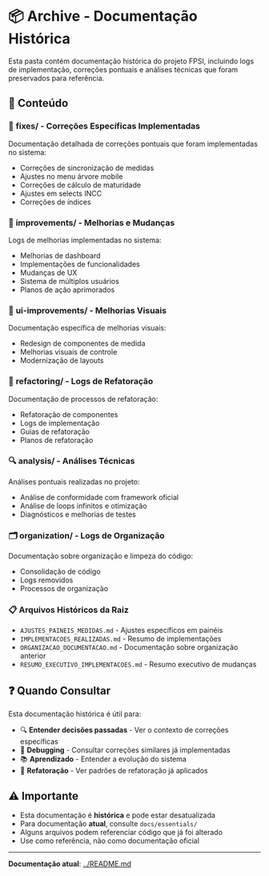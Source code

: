 # 📦 Archive - Documentação Histórica

Esta pasta contém documentação histórica do projeto FPSI, incluindo logs de implementação, correções pontuais e análises técnicas que foram preservados para referência.

## 📂 Conteúdo

### 🔧 **fixes/** - Correções Específicas Implementadas
Documentação detalhada de correções pontuais que foram implementadas no sistema:
- Correções de sincronização de medidas
- Ajustes no menu árvore mobile
- Correções de cálculo de maturidade
- Ajustes em selects INCC
- Correções de índices

### 🚀 **improvements/** - Melhorias e Mudanças
Logs de melhorias implementadas no sistema:
- Melhorias de dashboard
- Implementações de funcionalidades
- Mudanças de UX
- Sistema de múltiplos usuários
- Planos de ação aprimorados

### 🎨 **ui-improvements/** - Melhorias Visuais
Documentação específica de melhorias visuais:
- Redesign de componentes de medida
- Melhorias visuais de controle
- Modernização de layouts

### 🔄 **refactoring/** - Logs de Refatoração
Documentação de processos de refatoração:
- Refatoração de componentes
- Logs de implementação
- Guias de refatoração
- Planos de refatoração

### 🔍 **analysis/** - Análises Técnicas
Análises pontuais realizadas no projeto:
- Análise de conformidade com framework oficial
- Análise de loops infinitos e otimização
- Diagnósticos e melhorias de testes

### 🗂️ **organization/** - Logs de Organização
Documentação sobre organização e limpeza do código:
- Consolidação de código
- Logs removidos
- Processos de organização

### 📋 **Arquivos Históricos da Raiz**
- `AJUSTES_PAINEIS_MEDIDAS.md` - Ajustes específicos em painéis
- `IMPLEMENTACOES_REALIZADAS.md` - Resumo de implementações
- `ORGANIZACAO_DOCUMENTACAO.md` - Documentação sobre organização anterior
- `RESUMO_EXECUTIVO_IMPLEMENTACOES.md` - Resumo executivo de mudanças

## ❓ **Quando Consultar**

Esta documentação histórica é útil para:
- 🔍 **Entender decisões passadas** - Ver o contexto de correções específicas
- 🐛 **Debugging** - Consultar correções similares já implementadas  
- 📚 **Aprendizado** - Entender a evolução do sistema
- 🔄 **Refatoração** - Ver padrões de refatoração já aplicados

## ⚠️ **Importante**

- Esta documentação é **histórica** e pode estar desatualizada
- Para documentação **atual**, consulte `docs/essentials/`
- Alguns arquivos podem referenciar código que já foi alterado
- Use como referência, não como documentação oficial

---

**Documentação atual**: [../README.md](../README.md)


